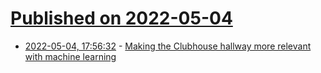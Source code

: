 # [Published on 2022-05-04](index.md)

* [2022-05-04, 17:56:32](https://news.ycombinator.com/item?id=31263729) - [Making the Clubhouse hallway more relevant with machine learning](https://blog.clubhouse.com/making-the-hallway-more-relevant-with-machine-learning/)
